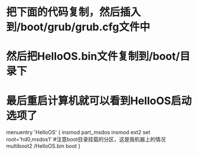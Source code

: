 # 把下面的代码复制，然后插入到/boot/grub/grub.cfg文件中 
# 然后把HelloOS.bin文件复制到/boot/目录下
# 最后重启计算机就可以看到HelloOS启动选项了


menuentry 'HelloOS' {
    insmod part_msdos
    insmod ext2
    set root='hd0,msdos1' #注意boot目录挂载的分区，这是我机器上的情况
    multiboot2 /HelloOS.bin
    boot
}
